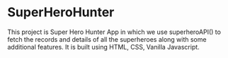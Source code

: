 # SuperHeroHunter
This project is Super Hero Hunter App in which we use superheroAPI() to fetch the records and details of all the superheroes along with some additional features. It is built using HTML, CSS, Vanilla Javascript.

